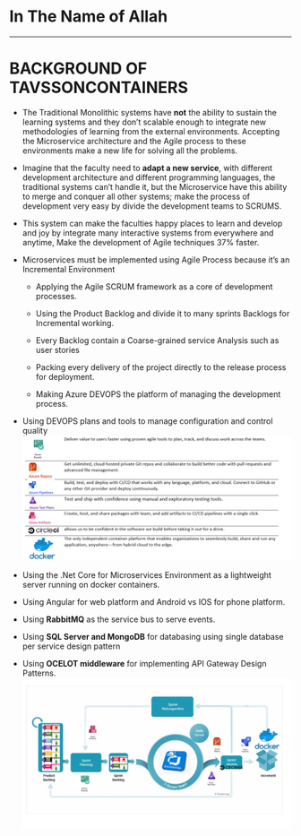 # In The Name of Allah 
---
# BACKGROUND OF TAVSSONCONTAINERS

- The Traditional Monolithic systems have __not__ the ability to sustain the learning systems and they don’t scalable enough to integrate new methodologies of learning from the external environments. Accepting the Microservice architecture and the Agile process to these environments make a new life for solving all the problems.

- Imagine that the faculty need to __adapt a new service__, with different development architecture and different programming languages, the traditional systems can’t handle it, but the Microservice have this ability to merge and conquer all other systems; make the process of development very easy by divide the development teams to SCRUMS.
 
- This system can make the faculties happy places to learn and develop and joy by integrate many interactive systems from everywhere and anytime, Make the development of Agile techniques 37% faster.
- Microservices must be implemented using Agile Process because it’s an Incremental Environment
    - Applying the Agile SCRUM framework as a core of development processes.

    - Using the Product Backlog and divide it to many sprints Backlogs for Incremental working.
    - Every Backlog contain a Coarse-grained service Analysis such as user stories
    - Packing every delivery of the project directly to the release process for deployment.
    - Making Azure DEVOPS the platform of managing the development process.
- Using DEVOPS plans and tools to manage configuration and control quality 
![Devops Tools](../PICS/DevopsTools.PNG)

- Using the .Net Core for Microservices Environment as a lightweight server running on docker containers.
-	Using Angular for web platform and Android vs IOS for phone platform.
- Using __RabbitMQ__ as the service bus to serve events.
- Using __SQL Server and MongoDB__ for databasing using single database per service design pattern
- Using __OCELOT middleware__ for implementing API Gateway Design Patterns.
![Scrum/Devops](../PICS/PosterWorking.png)
